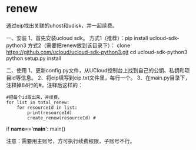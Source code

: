 # renew
通过eip找出关联的uhost和udisk，并一起续费。

一、安装
1、首先安装ucloud sdk。
  方式1（推荐）：pip install ucloud-sdk-python3 
  方式2（需要把renew放到该目录下）：
  clone https://github.com/ucloud/ucloud-sdk-python3.git
  cd ucloud-sdk-python3
  python setup.py install

二、使用
1、更新config.py文件，从UCloud控制台上找到自己的公钥、私钥和项目id等信息。
2、将eip填写到eip.txt文件里，每行一个。
3、在main.py目录下，注释掉84行的#，注释后这样的：

	#把每个id取出来，并续费。
	for list in total_renew:
		for resourceId in list:
			print(resourceId)
			create_renew(resourceId) #

if __name__=='__main__':
	main()
  
  
注意：需要用主账号，方可执行续费权限，子账号不行。
